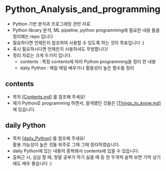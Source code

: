 # Python_Analysis_and_programming
- Python 기반 분석과 프로그래밍 관련 자료
- Python library 분석, ML pipeline, python programming에 필요한 내용 들을 정리해논 repo 입니다
- 필요하다면 언제든지 참조하여 사용할 수 있도록 하는 것이 목표입니다 :)
- 혹시 필요하시다면 언제든지 사용하셔도 무방합니다!
- 정리 자료는 크게 두가지 입니다.
  - contents  : 특정 contents에 따라 Python programming을 정리 한 내용  
  - daily Python : 매일 매일 배우거나 활용성이 높은 함수들 정리  

## contents
- 목차 [[Contents.md]](https://github.com/koni114/Python_Analysis_and_programming/blob/main/Contents.md) 를 참조해 주세요!
- 제가 Python로 programming 하면서, 알게됐던 것들은 [[Things_to_know.md]](https://github.com/koni114/Python_Analysis_and_programming/blob/main/Things_to_know.md) 에 있습니다.

## daily Python
- 목차 [[daily_Python]](https://github.com/koni114/Python_Analysis_and_programming/blob/main/Daily_Python.md) 를 참조해 주세요!  
  활용 가능성이 높은 것들 위주로 그때 그때 정리하였습니다.
- daily Python에 있는 내용이 중복돼서 contents에 있을 수 있습니다.
- 출퇴근 시, 심심 할 때, 정말 공부가 하기 싫을 때 등 한 두개씩 슬쩍 보면 기억 상기에도 매우 좋습니다 :)
